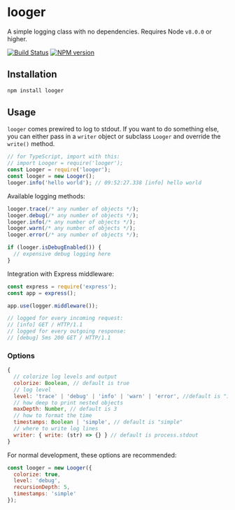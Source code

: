 # looger
A simple logging class with no dependencies. Requires Node `v8.0.0` or higher.

[![Build Status](https://travis-ci.org/tmont/looger.svg?branch=master)](https://travis-ci.org/tmont/looger)
[![NPM version](https://img.shields.io/npm/v/looger.svg)](https://www.npmjs.com/package/looger)

## Installation
```bash
npm install looger
```

## Usage
`looger` comes prewired to log to stdout. If you want to do something
else, you can either pass in a `writer` object or subclass `Looger`
and override the `write()` method.

```javascript
// for TypeScript, import with this:
// import Looger = require('looger');
const Looger = require('looger');
const looger = new Looger();
looger.info('hello world'); // 09:52:27.338 [info] hello world
```

Available logging methods:
```javascript
looger.trace(/* any number of objects */);
looger.debug(/* any number of objects */);
looger.info(/* any number of objects */);
looger.warn(/* any number of objects */);
looger.error(/* any number of objects */);

if (looger.isDebugEnabled()) {
  // expensive debug logging here
}
```

Integration with Express middleware:

```javascript
const express = require('express');
const app = express();

app.use(logger.middleware());

// logged for every incoming request:
// [info] GET / HTTP/1.1
// logged for every outgoing response:
// [debug] 5ms 200 GET / HTTP/1.1
```

### Options
```javascript
{
  // colorize log levels and output	
  colorize: Boolean, // default is true
  // log level
  level: 'trace' | 'debug' | 'info' | 'warn' | 'error', //default is "info"
  // how deep to print nested objects
  maxDepth: Number, // default is 3
  // how to format the time
  timestamps: Boolean | 'simple', // default is "simple"
  // where to write log lines
  writer: { write: (str) => {} } // default is process.stdout
}
```

For normal development, these options are recommended:

```javascript
const looger = new Looger({
  colorize: true,
  level: 'debug',
  recursionDepth: 5,
  timestamps: 'simple'
});
```
